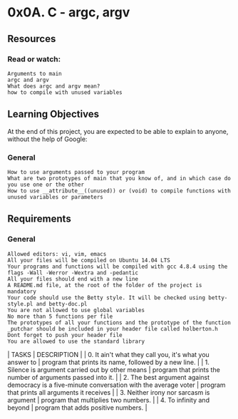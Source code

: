 # 0x0A. C - argc, argv

## Resources

### Read or watch:


    Arguments to main
    argc and argv
    What does argc and argv mean?
    how to compile with unused variables


## Learning Objectives

At the end of this project, you are expected to be able to explain to anyone, without the help of Google:

### General


    How to use arguments passed to your program
    What are two prototypes of main that you know of, and in which case do you use one or the other
    How to use __attribute__((unused)) or (void) to compile functions with unused variables or parameters


## Requirements

### General


    Allowed editors: vi, vim, emacs
    All your files will be compiled on Ubuntu 14.04 LTS
    Your programs and functions will be compiled with gcc 4.8.4 using the flags -Wall -Werror -Wextra and -pedantic
    All your files should end with a new line
    A README.md file, at the root of the folder of the project is mandatory
    Your code should use the Betty style. It will be checked using betty-style.pl and betty-doc.pl
    You are not allowed to use global variables
    No more than 5 functions per file
    The prototypes of all your functions and the prototype of the function _putchar should be included in your header file called holberton.h
    Dont forget to push your header file
    You are allowed to use the standard library


| TASKS | DESCRIPTION |
| 0. It ain't what they call you, it's what you answer to | program that prints its name, followed by a new line. |
| 1. Silence is argument carried out by other means | program that prints the number of arguments passed into it. |
| 2. The best argument against democracy is a five-minute conversation with the average voter | program that prints all arguments it receives |
| 3. Neither irony nor sarcasm is argument | program that multiplies two numbers. |
| 4. To infinity and beyond |  program that adds positive numbers. |
